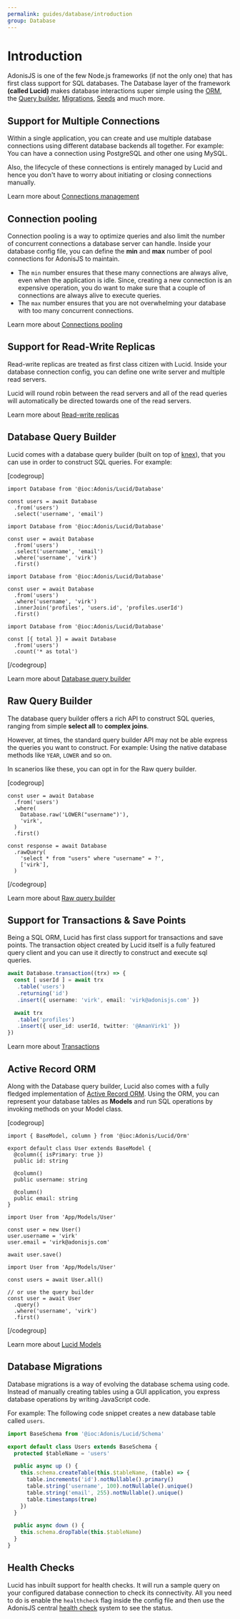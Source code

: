 ```yaml
---
permalink: guides/database/introduction
group: Database
---
```


# Introduction

AdonisJS is one of the few Node.js frameworks (if not the only one) that has first class support for SQL databases. The Database layer of the framework **(called Lucid)** makes database interactions super simple using the [ORM](/database/orm/models), the [Query builder](query-builder), [Migrations](migrations), [Seeds](seeds-and-factories) and much more.

## Support for Multiple Connections
Within a single application, you can create and use multiple database connections using different database backends all together. For example: You can have a connection using PostgreSQL and other one using MySQL.

Also, the lifecycle of these connections is entirely managed by Lucid and hence you don't have to worry about initiating or closing connections manually.

Learn more about [Connections management](connections-management)

## Connection pooling
Connection pooling is a way to optimize queries and also limit the number of concurrent connections a database server can handle. Inside your database config file, you can define the **min** and **max** number of pool connections for AdonisJS to maintain.

- The `min` number ensures that these many connections are always alive, even when the application is idle. Since, creating a new connection is an expensive operation, you do want to make sure that a couple of connections are always alive to execute queries.
- The `max` number ensures that you are not overwhelming your database with too many concurrent connections.

Learn more about [Connections pooling](connections-management#connection-pooling)

## Support for Read-Write Replicas
Read-write replicas are treated as first class citizen with Lucid. Inside your database connection config, you can define one write server and multiple read servers.

Lucid will round robin between the read servers and all of the read queries will automatically be directed towards one of the read servers.

Learn more about [Read-write replicas](connections-management#readwrite-replicas)

## Database Query Builder
Lucid comes with a database query builder (built on top of [knex](https://knexjs.org/)), that you can use in order to construct SQL queries. For example:

[codegroup]

```ts{}{Select All}
import Database from '@ioc:Adonis/Lucid/Database'

const users = await Database
  .from('users')
  .select('username', 'email')
```


```ts{}{Where clause}
import Database from '@ioc:Adonis/Lucid/Database'

const user = await Database
  .from('users')
  .select('username', 'email')
  .where('username', 'virk')
  .first()
```

```ts{}{Joins}
import Database from '@ioc:Adonis/Lucid/Database'

const user = await Database
  .from('users')
  .where('username', 'virk')
  .innerJoin('profiles', 'users.id', 'profiles.userId')
  .first()
```

```ts{}{Aggregates}
import Database from '@ioc:Adonis/Lucid/Database'

const [{ total }] = await Database
  .from('users')
  .count('* as total')
```

[/codegroup]

Learn more about [Database query builder](query-builder)

## Raw Query Builder
The database query builder offers a rich API to construct SQL queries, ranging from simple **select all** to **complex joins**.

However, at times, the standard query builder API may not be able express the queries you want to construct. For example: Using the native database methods like `YEAR`, `LOWER` and so on.

In scanerios like these, you can opt in for the Raw query builder.

[codegroup]

```ts{4}{Raw where clause}
const user = await Database
  .from('users')
  .where(
    Database.raw('LOWER("username")'),
    'virk',
  )
  .first()
```

```ts{}{Raw Query}
const response = await Database
  .rawQuery(
    'select * from "users" where "username" = ?',
    ['virk'],
  )
```

[/codegroup]

Learn more about [Raw query builder]()

## Support for Transactions & Save Points
Being a SQL ORM, Lucid has first class support for transactions and save points. The transaction object created by Lucid itself is a fully featured query client and you can use it directly to construct and execute sql queries.

```ts
await Database.transaction((trx) => {
  const [ userId ] = await trx
   .table('users')
   .returning('id')
   .insert({ username: 'virk', email: 'virk@adonisjs.com' })

  await trx
   .table('profiles')
   .insert({ user_id: userId, twitter: '@AmanVirk1' })
})
```

Learn more about [Transactions](transactions)

## Active Record ORM
Along with the Database query builder, Lucid also comes with a fully fledged implementation of [Active Record ORM](https://en.wikipedia.org/wiki/Active_record_pattern). Using the ORM, you can represent your database tables as **Models** and run SQL operations by invoking methods on your Model class.

[codegroup]

```ts{}{Model Declaration}
import { BaseModel, column } from '@ioc:Adonis/Lucid/Orm'

export default class User extends BaseModel {
  @column({ isPrimary: true })
  public id: string

  @column()
  public username: string

  @column()
  public email: string
}
```

```ts{}{Save using Model}
import User from 'App/Models/User'

const user = new User()
user.username = 'virk'
user.email = 'virk@adonisjs.com'

await user.save()
```

```ts{}{Fetch using Model}
import User from 'App/Models/User'

const users = await User.all()

// or use the query builder
const user = await User
  .query()
  .where('username', 'virk')
  .first()
```

[/codegroup]

Learn more about [Lucid Models](orm/models)

## Database Migrations

Database migrations is a way of evolving the database schema using code. Instead of manually creating tables using a GUI application, you express database operations by writing JavaScript code.

For example: The following code snippet creates a new database table called `users`.

```ts
import BaseSchema from '@ioc:Adonis/Lucid/Schema'

export default class Users extends BaseSchema {
  protected $tableName = 'users'

  public async up () {
    this.schema.createTable(this.$tableName, (table) => {
      table.increments('id').notNullable().primary()
      table.string('username', 100).notNullable().unique()
      table.string('email', 255).notNullable().unique()
      table.timestamps(true)
    })
  }

  public async down () {
    this.schema.dropTable(this.$tableName)
  }
}
```

## Health Checks
Lucid has inbuilt support for health checks. It will run a sample query on your configured database connection to check its connectivity. All you need to do is enable the `healthcheck` flag inside the config file and then use the AdonisJS central [health check](/guides/health-check) system to see the status.
